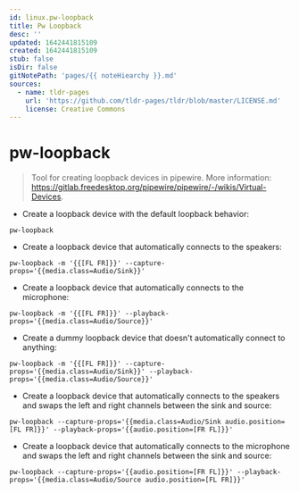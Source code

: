 ```yaml
---
id: linux.pw-loopback
title: Pw Loopback
desc: ''
updated: 1642441815109
created: 1642441815109
stub: false
isDir: false
gitNotePath: 'pages/{{ noteHiearchy }}.md'
sources:
  - name: tldr-pages
    url: 'https://github.com/tldr-pages/tldr/blob/master/LICENSE.md'
    license: Creative Commons
---
```

# pw-loopback

> Tool for creating loopback devices in pipewire.
> More information: <https://gitlab.freedesktop.org/pipewire/pipewire/-/wikis/Virtual-Devices>.

- Create a loopback device with the default loopback behavior:

`pw-loopback`

- Create a loopback device that automatically connects to the speakers:

`pw-loopback -m '{{[FL FR]}}' --capture-props='{{media.class=Audio/Sink}}'`

- Create a loopback device that automatically connects to the microphone:

`pw-loopback -m '{{[FL FR]}}' --playback-props='{{media.class=Audio/Source}}'`

- Create a dummy loopback device that doesn't automatically connect to anything:

`pw-loopback -m '{{[FL FR]}}' --capture-props='{{media.class=Audio/Sink}}' --playback-props='{{media.class=Audio/Source}}'`

- Create a loopback device that automatically connects to the speakers and swaps the left and right channels between the sink and source:

`pw-loopback --capture-props='{{media.class=Audio/Sink audio.position=[FL FR]}}' --playback-props='{{audio.position=[FR FL]}}'`

- Create a loopback device that automatically connects to the microphone and swaps the left and right channels between the sink and source:

`pw-loopback --capture-props='{{audio.position=[FR FL]}}' --playback-props='{{media.class=Audio/Source audio.position=[FL FR]}}'`

